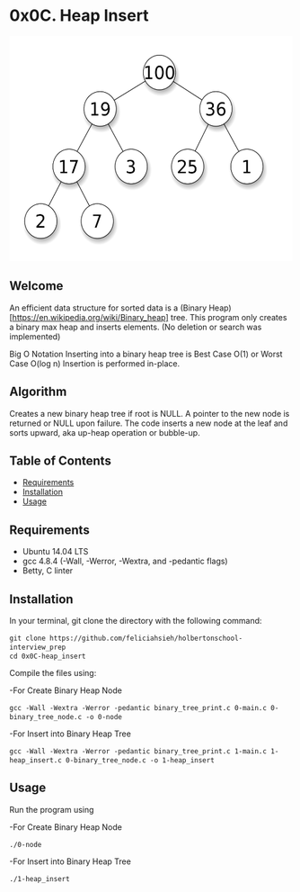 # 0x0C. Heap Insert

<p align="center"><img src="MaxHeap.png" height="400px" /></p>

## Welcome

An efficient data structure for sorted data is a (Binary Heap)[https://en.wikipedia.org/wiki/Binary_heap] tree. This program only creates a binary max heap and inserts elements. (No deletion or search was implemented)

Big O Notation
Inserting into a binary heap tree is Best Case	O(1) or Worst Case O(log n)
Insertion is performed in-place.

## Algorithm
Creates a new binary heap tree if root is NULL. A pointer to the new node is returned or NULL upon failure.
The code inserts a new node at the leaf and sorts upward, aka up-heap operation or bubble-up.


## Table of Contents
* [Requirements](#requirements)
* [Installation](#installation)
* [Usage](#usage)

## Requirements
* Ubuntu 14.04 LTS
* gcc 4.8.4 (-Wall, -Werror, -Wextra, and -pedantic flags)
* Betty, C linter

## Installation
In your terminal, git clone the directory with the following command:
```
git clone https://github.com/feliciahsieh/holbertonschool-interview_prep
cd 0x0C-heap_insert
```

Compile the files using:

-For Create Binary Heap Node
```
gcc -Wall -Wextra -Werror -pedantic binary_tree_print.c 0-main.c 0-binary_tree_node.c -o 0-node
```

-For Insert into Binary Heap Tree
```
gcc -Wall -Wextra -Werror -pedantic binary_tree_print.c 1-main.c 1-heap_insert.c 0-binary_tree_node.c -o 1-heap_insert
```

## Usage

Run the program using

-For Create Binary Heap Node
```
./0-node
```

-For Insert into Binary Heap Tree
```
./1-heap_insert
```
